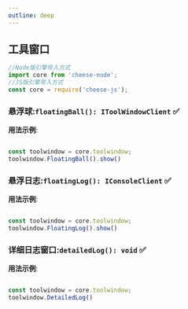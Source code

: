 ```yaml
---
outline: deep
---
```


## 工具窗口

```javascript
//Node版引擎导入方式
import core from 'cheese-node';
//JS版引擎导入方式
const core = require('cheese-js');
```

### 悬浮球:`floatingBall(): IToolWindowClient` :white_check_mark:

**用法示例**:

```javascript

const toolwindow = core.toolwindow;
toolwindow.FloatingBall().show()
```

### 悬浮日志:`floatingLog(): IConsoleClient` :white_check_mark:

**用法示例**:

```javascript

const toolwindow = core.toolwindow;
toolwindow.FloatingLog().show()
```

### 详细日志窗口:`detailedLog(): void` :white_check_mark:

**用法示例**:

```javascript

const toolwindow = core.toolwindow;
toolwindow.DetailedLog()
```
